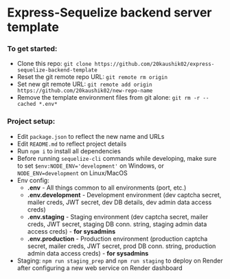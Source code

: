 # Express-Sequelize backend server template

### To get started:

- Clone this repo: `git clone https://github.com/20kaushik02/express-sequelize-backend-template`
- Reset the git remote repo URL: `git remote rm origin`
- Set new git remote URL: `git remote add origin https://github.com/20kaushik02/new-repo-name`
- Remove the template environment files from git alone: `git rm -r --cached *.env*`

### Project setup:

- Edit `package.json` to reflect the new name and URLs
- Edit `README.md` to reflect project details
- Run `npm i` to install all dependencies
- Before running `sequelize-cli` commands while developing, make sure to set `$env:NODE_ENV='development'` on Windows, or `NODE_ENV=development` on Linux/MacOS
- Env config:
  - **.env** - All things common to all environments (port, etc.)
  - **.env.development** - Development environment (dev captcha secret, mailer creds, JWT secret, dev DB details, dev admin data access creds)
  - **.env.staging** - Staging environment (dev captcha secret, mailer creds, JWT secret, staging DB conn. string, staging admin data access creds) - **for sysadmins**
  - **.env.production** - Production environment (production captcha secret, mailer creds, JWT secret, prod DB conn. string, production admin data access creds) - **for sysadmins**
- Staging: `npm run staging_prep` and `npm run staging` to deploy on Render after configuring a new web service on Render dashboard
